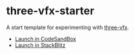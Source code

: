 # three-vfx-starter

A start template for experimenting with [three-vfx].

- [Launch in CodeSandBox](https://codesandbox.io/s/github/hmans/three-vfx-starter?file=/src/Effect.js)
- [Launch in StackBlitz](https://stackblitz.com/github/hmans/three-vfx-starter?file=src%2FEffect.js)

[three-vfx]: https://github.com/hmans/three-vfx
